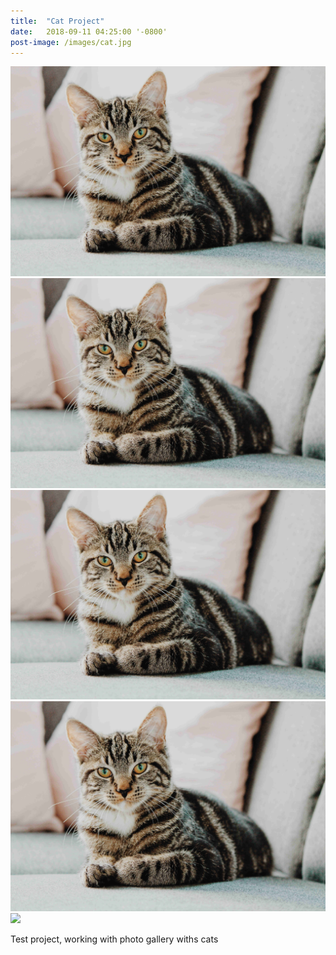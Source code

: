 ```yaml
---
title:  "Cat Project"
date:   2018-09-11 04:25:00 '-0800'
post-image: /images/cat.jpg
---
```


<div id="lightgallery">
    <a href="/images/cat.jpg" data-sub-html="1st cat" class="img-ctn large-image">
        <div class="img-wrap">
            <img src="/images/cat.jpg">
            <i class="fas fa-search"></i>
        </div>
    </a>
    <a href="/images/cat.jpg" data-sub-html="2nd cat" class="img-ctn">
        <div class="img-wrap">
            <img src="/images/cat.jpg">
            <i class="fas fa-search"></i>
        </div>
    </a>
    <a href="/images/cat.jpg" data-sub-html="3rd cat" class="img-ctn">
        <div class="img-wrap">
            <img src="/images/cat.jpg">
            <i class="fas fa-search"></i>
        </div>
    </a>
    <a href="/images/cat.jpg" data-sub-html="4th cat" class="img-ctn">
        <div class="img-wrap">
            <img src="/images/cat.jpg">
            <i class="fas fa-search"></i>
        </div>
    </a>
    <a href="https://www.youtube.com/watch?v=7z9KPTI5ixI" data-poster="https://img.youtube.com/vi/7z9KPTI5ixI/0.jpg" data-sub-html="<h3>Cat sledding</h3>" class="img-ctn">
        <div class="img-wrap">
            <img src="https://img.youtube.com/vi/7z9KPTI5ixI/0.jpg">
            <i class="fas fa-play"></i>
        </div>
    </a>
</div>

Test project, working with photo gallery withs cats


